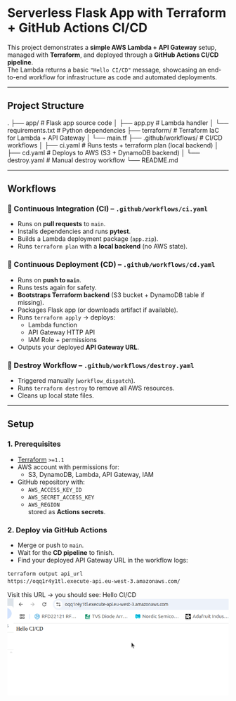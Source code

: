 # Serverless Flask App with Terraform + GitHub Actions CI/CD

This project demonstrates a **simple AWS Lambda + API Gateway** setup, managed with **Terraform**, and deployed through a **GitHub Actions CI/CD pipeline**.  
The Lambda returns a basic `"Hello CI/CD"` message, showcasing an end-to-end workflow for infrastructure as code and automated deployments.

---

##  Project Structure
.
├── app/ # Flask app source code
│ ├── app.py # Lambda handler
│ └── requirements.txt # Python dependencies
├── terraform/ # Terraform IaC for Lambda + API Gateway
│ └── main.tf
├── .github/workflows/ # CI/CD workflows
│ ├── ci.yaml # Runs tests + terraform plan (local backend)
│ ├── cd.yaml # Deploys to AWS (S3 + DynamoDB backend)
│ └── destroy.yaml # Manual destroy workflow
└── README.md


---

## Workflows

### 🔹 Continuous Integration (CI) – `.github/workflows/ci.yaml`
- Runs on **pull requests** to `main`.
- Installs dependencies and runs **pytest**.
- Builds a Lambda deployment package (`app.zip`).
- Runs `terraform plan` with a **local backend** (no AWS state).

### 🔹 Continuous Deployment (CD) – `.github/workflows/cd.yaml`
- Runs on **push to `main`**.
- Runs tests again for safety.
- **Bootstraps Terraform backend** (S3 bucket + DynamoDB table if missing).
- Packages Flask app (or downloads artifact if available).
- Runs `terraform apply` → deploys:
  - Lambda function
  - API Gateway HTTP API
  - IAM Role + permissions
- Outputs your deployed **API Gateway URL**.

### 🔹 Destroy Workflow – `.github/workflows/destroy.yaml`
- Triggered manually (`workflow_dispatch`).
- Runs `terraform destroy` to remove all AWS resources.
- Cleans up local state files.

---

## Setup

### 1. Prerequisites
- [Terraform](https://developer.hashicorp.com/terraform/downloads) `>=1.1`
- AWS account with permissions for:
  - S3, DynamoDB, Lambda, API Gateway, IAM
- GitHub repository with:
  - `AWS_ACCESS_KEY_ID`
  - `AWS_SECRET_ACCESS_KEY`
  - `AWS_REGION`  
  stored as **Actions secrets**.

### 2. Deploy via GitHub Actions
- Merge or push to `main`.
- Wait for the **CD pipeline** to finish.
- Find your deployed API Gateway URL in the workflow logs:

```bash
terraform output api_url
https://oqq1r4y1tl.execute-api.eu-west-3.amazonaws.com/
```
Visit this URL → you should see: Hello CI/CD
![CI/CD Pipeline](assets/cicd_pipeline.png)
